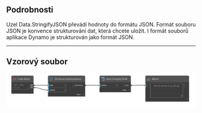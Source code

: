 ## Podrobnosti
Uzel Data.StringifyJSON převádí hodnoty do formátu JSON. Formát souboru JSON je konvence strukturování dat, která chcete uložit. I formát souborů aplikace Dynamo je strukturován jako formát JSON.
___
## Vzorový soubor

![Data.StringifyJSON](./DSCore.Data.StringifyJSON_img.png)
